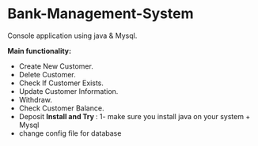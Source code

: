 # Bank-Management-System
  Console application using java & Mysql.
  
<b>Main functionality:</b>
- Create New Customer.
- Delete Customer.
- Check If Customer Exists.
- Update Customer Information.
- Withdraw.
- Check Customer Balance.
- Deposit
 <b> Install and Try </b>:
 1- make sure you install java on your system + Mysql 
 - change config file for database 
